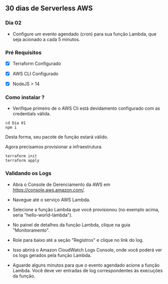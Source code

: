 
## 30 dias de Serverless AWS

  

### Dia 02

- Configure um evento agendado (cron) para sua função Lambda, que seja acionado a cada 5 minutos.

  

### Pré Requisitos

- [x] Terraform Configurado

- [x] AWS CLI Configurado

- [x] NodeJS > 14

### Como instalar ?
- Verifique primeiro de o AWS Cli está devidamento configurado com as credentials válida.

```  
cd Dia 01
npm i
```
Desta forma, seu pacote de função estará válido.

Agora precisamos provisionar a infraestrutura.
```  
terraform init
terraform apply
```

### Validando os Logs
- Abra o Console de Gerenciamento da AWS em https://console.aws.amazon.com/.

- Navegue até o serviço AWS Lambda.

- Selecione a função Lambda que você provisionou (no exemplo acima, seria "hello-world-lambda").

- No painel de detalhes da função Lambda, clique na guia "Monitoramento".

- Role para baixo até a seção "Registros" e clique no link do log.

- Isso abrirá o Amazon CloudWatch Logs Console, onde você poderá ver os logs gerados pela função Lambda.

- Aguarde alguns minutos para que o evento agendado acione a função Lambda. Você deve ver entradas de log correspondentes às execuções da função.